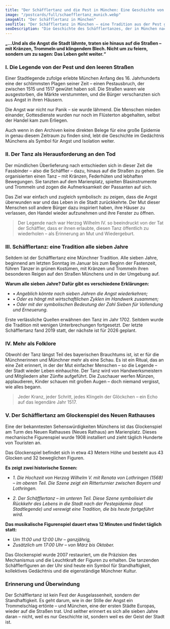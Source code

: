 ```yaml
---
title: "Der Schäfflertanz und die Pest in München: Eine Geschichte von Mut und Erinnerung"
image: "/postcards/full/schaefflertanz_munich.webp"
imageAlt: "Der Schäfflertanz in München"
seoTitle: "Der Schäfflertanz in München — eine Tradition aus der Pest geboren"
seoDescription: "Die Geschichte des Schäfflertanzes, der in München nach der Pest des 16. Jahrhunderts entstand: Legende, Tradition und der Geist der Stadt."
---
```


**„…Und als die Angst die Stadt lähmte, traten sie hinaus auf die Straßen – mit Kränzen, Trommeln und klingendem Blech. Nicht um zu feiern, sondern um zu sagen: Das Leben geht weiter.“**

### I. Die Legende von der Pest und den leeren Straßen

Einer Stadtlegende zufolge erlebte München Anfang des 16. Jahrhunderts eine der schlimmsten Plagen seiner Zeit – einen Pestausbruch, der zwischen 1515 und 1517 gewütet haben soll. Die Straßen waren wie ausgestorben, die Märkte verstummten, und die Bürger verschanzten sich aus Angst in ihren Häusern.

Die Angst war nicht nur Panik – sie wurde lähmend. Die Menschen mieden einander, Gottesdienste wurden nur noch im Flüsterton abgehalten, selbst der Handel kam zum Erliegen.

Auch wenn in den Archiven keine direkten Belege für eine große Epidemie in genau diesem Zeitraum zu finden sind, lebt die Geschichte im Gedächtnis Münchens als Symbol für Angst und Isolation weiter.

### II. Der Tanz als Herausforderung an den Tod

Der mündlichen Überlieferung nach entschieden sich in dieser Zeit die Fassbinder – also die Schäffler – dazu, hinaus auf die Straßen zu gehen. Sie organisierten einen Tanz – mit Kränzen, Federhüten und lebhaften Bewegungen. Sie tanzten auf dem Marienplatz, spielten Blasinstrumente und Trommeln und zogen die Aufmerksamkeit der Passanten auf sich.

Das Ziel war einfach und zugleich symbolisch: zu zeigen, dass die Angst überwunden war und das Leben in die Stadt zurückkehrte. Der Mut dieser Menschen soll andere Bürger dazu inspiriert haben, ihre Häuser zu verlassen, den Handel wieder aufzunehmen und ihre Fenster zu öffnen.

> Der Legende nach war Herzog Wilhelm IV. so beeindruckt von der Tat der Schäffler, dass er ihnen erlaubte, diesen Tanz öffentlich zu wiederholen – als Erinnerung an Mut und Wiedergeburt.

### III. Schäfflertanz: eine Tradition alle sieben Jahre

Seitdem ist der Schäfflertanz eine Münchner Tradition. Alle sieben Jahre, beginnend am letzten Sonntag im Januar bis zum Beginn der Fastenzeit, führen Tänzer in grünen Kostümen, mit Kränzen und Trommeln ihren besonderen Reigen auf den Straßen Münchens und in der Umgebung auf.

**Warum alle sieben Jahre? Dafür gibt es verschiedene Erklärungen:**

- • _Angeblich könnte nach sieben Jahren die Angst wiederkehren;_
- • _Oder es hängt mit wirtschaftlichen Zyklen im Handwerk zusammen;_
- • _Oder mit der symbolischen Bedeutung der Zahl Sieben für Vollendung und Erneuerung._

Erste verlässliche Quellen erwähnen den Tanz im Jahr 1702. Seitdem wurde die Tradition mit wenigen Unterbrechungen fortgesetzt. Der letzte Schäfflertanz fand 2019 statt, der nächste ist für 2026 geplant.

### IV. Mehr als Folklore

Obwohl der Tanz längst Teil des bayerischen Brauchtums ist, ist er für die Münchnerinnen und Münchner mehr als eine Schau. Es ist ein Ritual, das an eine Zeit erinnert, in der der Mut einfacher Menschen – so die Legende – der Stadt wieder Leben einhauchte. Der Tanz wird von Handwerksmeistern und Mitgliedern alter Zünfte aufgeführt. Die Zuschauer werfen Münzen, applaudieren, Kinder schauen mit großen Augen – doch niemand vergisst, wie alles begann.

> Jeder Kranz, jeder Schritt, jedes Klingeln der Glöckchen – ein Echo auf das legendäre Jahr 1517.

### V. Der Schäfflertanz am Glockenspiel des Neuen Rathauses

Eine der bekanntesten Sehenswürdigkeiten Münchens ist das Glockenspiel am Turm des Neuen Rathauses (Neues Rathaus) am Marienplatz. Dieses mechanische Figurenspiel wurde 1908 installiert und zieht täglich Hunderte von Touristen an.

Das Glockenspiel befindet sich in etwa 43 Metern Höhe und besteht aus 43 Glocken und 32 beweglichen Figuren.

**Es zeigt zwei historische Szenen:**

- _1. Die Hochzeit von Herzog Wilhelm V. mit Renata von Lothringen (1568) – im oberen Teil. Die Szene zeigt ein Ritterturnier zwischen Bayern und Lothringen._

- _2. Der Schäfflertanz – im unteren Teil. Diese Szene symbolisiert die Rückkehr des Lebens in die Stadt nach der Pestepidemie (laut Stadtlegende) und verewigt eine Tradition, die bis heute fortgeführt wird._

**Das musikalische Figurenspiel dauert etwa 12 Minuten und findet täglich statt:**

- _Um 11:00 und 12:00 Uhr – ganzjährig,_
- _Zusätzlich um 17:00 Uhr – von März bis Oktober._

Das Glockenspiel wurde 2007 restauriert, um die Präzision des Mechanismus und die Leuchtkraft der Figuren zu erhalten. Die tanzenden Schäfflerfiguren an der Uhr sind heute ein Symbol für Standhaftigkeit, kollektives Gedächtnis und die eigenständige Münchner Kultur.


### Erinnerung und Überwindung

Der Schäfflertanz ist kein Fest der Ausgelassenheit, sondern der Standhaftigkeit. Es geht darum, wie in der Stille der Angst ein Trommelschlag ertönte – und München, eine der ersten Städte Europas, wieder auf die Straßen trat. Und seither erinnert es sich alle sieben Jahre daran – nicht, weil es nur Geschichte ist, sondern weil es der Geist der Stadt ist.
